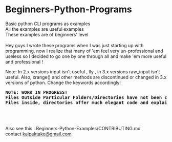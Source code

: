 # Beginners-Python-Programs

Basic python CLI programs as examples<br>
All the examples are useful examples<br>
These examples are of beginners' level<br>
<br>
Hey guys I wrote these programs when I was just starting up with programming, now I realize that many of 'em feel very un-professional and useless so I decided to go one by one through all and make 'em more useful and professional !
<br>

Note: In 2.x versions input isn't useful , lly , in 3.x versions raw_input isn't useful. Also, xrange() and other methods are discontinued or changed in 3.x versions of python. Change the keywords accordingly!

<pre>
<strong>NOTE: WORK IN PROGRESS!
Files Outside Particular Folders/Directories have not been checked yet!
Files inside, directories offer much elegant code and explaination
</strong>
</pre>

<br><br>
Also see this : Beginners-Python-Examples/CONTRIBUTING.md<br>
contact kalpaktake@gmail.com
